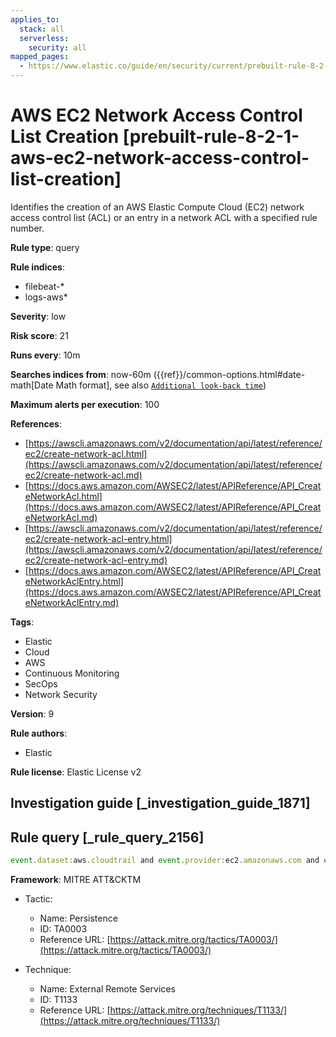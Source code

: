 ```yaml
---
applies_to:
  stack: all
  serverless:
    security: all
mapped_pages:
  - https://www.elastic.co/guide/en/security/current/prebuilt-rule-8-2-1-aws-ec2-network-access-control-list-creation.html
---
```


# AWS EC2 Network Access Control List Creation [prebuilt-rule-8-2-1-aws-ec2-network-access-control-list-creation]

Identifies the creation of an AWS Elastic Compute Cloud (EC2) network access control list (ACL) or an entry in a network ACL with a specified rule number.

**Rule type**: query

**Rule indices**:

* filebeat-*
* logs-aws*

**Severity**: low

**Risk score**: 21

**Runs every**: 10m

**Searches indices from**: now-60m ({{ref}}/common-options.html#date-math[Date Math format], see also [`Additional look-back time`](docs-content://solutions/security/detect-and-alert/create-detection-rule.md#rule-schedule))

**Maximum alerts per execution**: 100

**References**:

* [https://awscli.amazonaws.com/v2/documentation/api/latest/reference/ec2/create-network-acl.html](https://awscli.amazonaws.com/v2/documentation/api/latest/reference/ec2/create-network-acl.md)
* [https://docs.aws.amazon.com/AWSEC2/latest/APIReference/API_CreateNetworkAcl.html](https://docs.aws.amazon.com/AWSEC2/latest/APIReference/API_CreateNetworkAcl.md)
* [https://awscli.amazonaws.com/v2/documentation/api/latest/reference/ec2/create-network-acl-entry.html](https://awscli.amazonaws.com/v2/documentation/api/latest/reference/ec2/create-network-acl-entry.md)
* [https://docs.aws.amazon.com/AWSEC2/latest/APIReference/API_CreateNetworkAclEntry.html](https://docs.aws.amazon.com/AWSEC2/latest/APIReference/API_CreateNetworkAclEntry.md)

**Tags**:

* Elastic
* Cloud
* AWS
* Continuous Monitoring
* SecOps
* Network Security

**Version**: 9

**Rule authors**:

* Elastic

**Rule license**: Elastic License v2

## Investigation guide [_investigation_guide_1871]



## Rule query [_rule_query_2156]

```js
event.dataset:aws.cloudtrail and event.provider:ec2.amazonaws.com and event.action:(CreateNetworkAcl or CreateNetworkAclEntry) and event.outcome:success
```

**Framework**: MITRE ATT&CKTM

* Tactic:

    * Name: Persistence
    * ID: TA0003
    * Reference URL: [https://attack.mitre.org/tactics/TA0003/](https://attack.mitre.org/tactics/TA0003/)

* Technique:

    * Name: External Remote Services
    * ID: T1133
    * Reference URL: [https://attack.mitre.org/techniques/T1133/](https://attack.mitre.org/techniques/T1133/)



